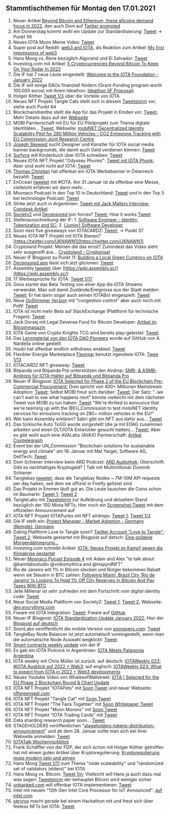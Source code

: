 ## Stammtischthemen für Montag den 17.01.2021

1. Neuer Artikel [Beyond Bitcoin and Ethereum, these altcoins demand focus in 2022](https://ambcrypto.com/beyond-bitcoin-and-ethereum-these-altcoins-demand-focus-in-2022/), den auch Dom auf [Twitter promoted](https://twitter.com/DomSchiener/status/1480607726006898692?s=20)
2. Am Donnerstag kommt wohl ein Update zur Standardisierung: [Tweet](https://twitter.com/MikeHypercube/status/1480601356478173186?s=20) -> Punkt 56
3. Neues IOTA Moon Meme Video: [Tweet](https://twitter.com/lluisin_alpha/status/1368742815019237380?s=20)
4. Super post auf Reddit: [web3 and IOTA](https://www.reddit.com/r/Iota/comments/s0gmol/web3_and_iota/?utm_source=share&utm_medium=ios_app&utm_name=iossmf), als Reaktion zum Artikel: [My first impressions of web3](https://moxie.org/2022/01/07/web3-first-impressions.html)
5. Hans Moog vs. Rene bezüglich Algorand und El Salvador: [Tweet](https://twitter.com/hus_qy/status/1480879832024203271?s=20)
6. Investing.com mit Artikel: [5 Cryptocurrencies Beyond Bitcoin To Keep On Your Radar In 2022](https://www.investing.com/news/cryptocurrency-news/5-cryptocurrencies-beyond-bitcoin-to-keep-on-your-radar-in-2022-2726622)
7. Die IF hat 7 neue Leute eingestellt: [Welcome to the IOTA Foundation - January 2022](https://blog.iota.org/welcome-to-the-iota-foundation-january-2022/)
8. Die IF will einige DAOs finanziell fördern (Grant-Funding program worth 100.000 euros) mit ihrem Ideathon: [Ideathon (IF Proposal)](https://seemly-seer-d1b.notion.site/Ideathon-IF-Proposal-84ce3db6e6ee4c4da7a035478a69fe6e)
9. Holger Köther [Tweet 1/3](https://twitter.com/HolgerKoether/status/1480618289902624769?s=20) über die Vorteile von IOTA
10. Neues NFT Projekt Tangle Cats stellt sich in diesem [Tweetstorm](https://twitter.com/tangle_cat/status/1480963550092922882?s=20) vor; siehe auch Punkt 64
11. Blockchaindrenthe stellt die App für das Projekt in Emden vor: [Tweet](https://twitter.com/BclDrenthe/status/1481164909119516672?s=20); Mehr Details dazu auf der [Webseite](http://energieknip.nl/)
12. MOBI Parnterschaft mit EU für EU Pilotprojekt zum Thema digtale Identitäten... [Tweet](https://twitter.com/dltMOBI/status/1480978883834957831?s=20); Webseite: [mobiNET Decentralized Identity Scalability Pilot for 280 Million Vehicles - CO2 Emissions Tracking with EU Commission Joint Research Centre](https://dlt.mobi/eupilot/)
13. [Joseph Skewest](https://twitter.com/josephskewes) sucht Designer und Künstler für IOTA social media banner backgrounds, die damit auch Geld verdienen können: [Tweet](https://twitter.com/josephskewes/status/1479093682632466434?s=20)
14. [Surfyce](https://twitter.com/Surfyce) will Kinderbuch über IOTA schreiben: [Tweet](https://twitter.com/Surfyce/status/1480938351465099267?s=20)
15. Neues IOTA NFT Projekt "Odyssey Phunks": [Tweet mit IOTA Phunk](https://twitter.com/0xVortex/status/1481008017596366853?s=20); Aber sind wohl nicht auf IOTA: [Tweet](https://twitter.com/0xVortex/status/1481171499214061568?s=20)
16. [Thomas Christian](https://twitter.com/TC081180) hat offenbar ein IOTA Werbebanner in Österreich bezahlt: [Tweet](https://twitter.com/TC081180/status/1480971634643193858?s=20)
17. EnOcean [tweetet](https://twitter.com/EnOcean/status/1480932938132955136) mit #IOTA. Am 31.Januar ist da offenbar eine Messe, vielleicht erfahren wir dann mehr...
18. Moonaco Podcast in den Top 10 in Deutschland: [Tweet](https://twitter.com/Moonaco5/status/1480893680319963144?s=20) und in den Top 5 bei technologie Podcast: [Tweet](https://twitter.com/Moonaco5/status/1482571243538759682?s=20)
19. Strike jetzt auch in Argentinien: [Tweet mit Jack Mallers Interview](https://twitter.com/saylor/status/1481107015824982017?t=x0R9lco7-8P8rjAXHLrzoA&s=19); [Coindesk Artikel](https://www.coindesk.com/business/2022/01/11/strike-launches-bitcoin-payment-services-in-argentina-to-kickstart-latin-american-expansion/)
20. [Society2](https://twitter.com/society2) und [Decensored](https://twitter.com/decensored_app) join forces? [Tweet](https://twitter.com/accretionist/status/1480941149485416448?s=20); How it works [Tweet](https://twitter.com/decensored_app/status/1481635230641385473?s=20)
21. Stellenausschreibung der IF: 1. [Software Engineer - Identity, Tokenization and SC](https://twitter.com/michelenati/status/1481182242194046978?s=20); 2. [(Junior) Software Developer](https://iota.bamboohr.com/jobs/view.php?id=187)
22. Soon next five giveaways von IOTACARDZ: [Tweet](https://twitter.com/NFTiotacardz/status/1480856271712657413?s=20); -> Punkt 37
23. Neues IOTA NFT Projekt mit IOTA Bienen? [https://twitter.com/UKNAWN1](https://twitter.com/UKNAWN1)
24. Cryptoland Projekt: Meinen die das ernst? Zumindest das Video sieht sehr ausgereift aus... [Cryptoland - Cryptoinsel](https://peertube.social/w/8f7e61ed-47ab-4e82-a5c2-5a7d5e8bcb33)
25. Neuer IF Blogpost zu Punkt 11: [Building a Local Green Currency on IOTA](https://blog.iota.org/building-a-local-green-currency-on-iota/)
26. [Decensored.app](https://decensored.app/) lässt sich jezt gitclonen: [Tweet](https://twitter.com/decensored_app/status/1481274541343227904?s=20)
27. Assembly [tweetet](https://twitter.com/assembly_net/status/1481295223359774725?s=20) über [https://wiki.assembly.sc/](https://wiki.assembly.sc/)
28. 17 Werbesprüche für IOTA: [Tweet 1/17](https://twitter.com/Legurp7/status/1481300359712804865?s=20)
29. Govs startet das Beta Testing von einer App die IOTA Streams verwendet. Man soll damit Zustände/Ereignisse aus der Stadt melden: [Tweet](https://twitter.com/govs_io/status/1481308674480128003?s=20); Er hat dann sogar auch seinen IOTABot eingespielt: [Tweet](https://twitter.com/TC081180/status/1482762225848889351?s=20)
30. Neue [GoShimmer Version](https://github.com/iotaledger/goshimmer) mit "congestion control" aber auch noch mit PoW: [Tweet](https://twitter.com/angelocapossele/status/1481327734236270597?s=21) 
31. IOTA ist nicht mehr Beta auf StackExchange (Plattform für technische Fragen): [Tweet](https://twitter.com/iota/status/1481325284238540800?t=fEjtXO1E80ACURYTCPkq4g&s=19)
32. Jack Dorsej mit Legal Devense Fund für Bitcoin Developer: [Artikel im Bitcoinmagazin](https://bitcoinmagazine.com/business/jack-dorsey-to-launch-bitcoin-legal-defense-fund)
33. IOTA Game von Crypto Knights TCG wird bereits play-getestet: [Tweet](https://twitter.com/CryptoKnightTCG/status/1481314294096670723?s=20)
34. Das [Lernmaterial von den IOTA DAO Pioneers](https://github.com/iota-community/DAO-Pioneers) wurde auf GitHub von A. Nardella online gestellt
35. Huobi hat offenbar endlich withdraws enabled: [Tweet](https://twitter.com/bennnni_web3/status/1481542894561505286?s=20)
36. Flexibler Energie Marketplace [Fleximar](https://www.fleximarex.com/) benutzt irgendwie IOTA: [Twee 1/13](https://twitter.com/LocalEnergyDAO/status/1481548920425783297?s=20)
37. IOTACARDZ NFT giveaway: [Tweet](https://twitter.com/NFTiotacardz/status/1481611397293350918?s=20)
38. Bitpanda und Bitpanda Prp unterstützen den Airdrop: [SMR- & ASMB-Airdrops für IOTA-Halter auf Bitpanda und Bitpanda Pro](https://blog.bitpanda.com/de/smr-asmb-airdrops-fur-iota-halter-auf-bitpanda-und-bitpanda-pro)
39. Neuer IF Blogpost: [IOTA Selected for Phase 2 of the EU Blockchain Pre-Commercial Procurement](https://blog.iota.org/phase-2-eu-blockchain-pre-commercial-procurement/?utm_source=dlvr.it&utm_medium=twitter); Dom spricht von 400+ Millionen Mainstream Adoption: [Tweet](https://twitter.com/DomSchiener/status/1481656611739365376?s=20); Selbst MOBI freut sich darüber: [Tweet](https://twitter.com/dltMOBI/status/1481677087220109316?s=20); Der Satz: "..we can't wait to see what happens next" könnte vielleicht mit dem nächsten Tweet von MOBI zu tun haben: [Tweet](https://twitter.com/dltMOBI/status/1480978883834957831?s=20) "We're thrilled to announce that we're teaming up with the 
@EU_Commission to test mobiNET identity services for emissions tracking on 280+ million vehicles in the EU!"
40. Wer kann Assembly erklären? Sabri gibt ein NFT aus dafür aus... [Tweet](https://twitter.com/sabrigoldberg/status/1481610554456395781?s=20)
41. Das türkische Auto ToGG wurde vorgestellt (die ja mit EDAG zusammen arbeiten und einen DLT/IOTA Entwickler gesucht hatten)... [Tweet](https://twitter.com/Iota_Godfather/status/1479238005491646468?s=20); Aber es gibt wohl auch eine AVALabs (AVAX) Partnerschaft: [Artikel Cointelegraph](https://cointelegraph.com/news/ava-labs-and-ev-maker-togg-to-build-smart-contract-based-mobility-services)
42. Event bei der UN_Commission "Blockchain solutions for sustainable energy and climate"  am 19. Januar mit Mat Yarger, Software AG, DellTech: [Tweet](https://twitter.com/iota/status/1481657598046789636?s=20)
43. Dom Schiener Interview beim ARD Podcast: [ARD Audiothek](https://www.ardaudiothek.de/episode/geld-machen-welt-retten/gibt-es-nachhaltiges-kryptogeld-oder-talk-mit-multimillionaer-dominik-schiener/dasding/95806178/); Überschrift: Gibt es nachhaltiges Kryptogeld? | Talk mit Multimillionär Dominik Schiener
44. Tanglebay [tweetet](https://twitter.com/tanglebay/status/1481745584490954752?s=20), dass die Tanglebay Nodes ~ 7M-10M API requests per day haben, seit dem sie offiziel in Firefly gelistet sind
45. Das Projekt in Emmen läuft gut an. Die Leute tauschen die Coins schon im Baumarkt: [Tweet 1](https://twitter.com/BclDrenthe/status/1481245856737148930?s=20); [Tweet 2](https://twitter.com/BclDrenthe/status/1481876924096036864?s=20)
46. TangleLabs mit [Tweetstorm](https://twitter.com/Tangle_Labs/status/1481895617567858688?s=20) zur Aufklärung und aktuellem Stand bezüglich der 100 Miota NFTs; Hier noch ein [Screenshot-Tweet](https://twitter.com/Vrom14286662/status/1481897937559076864?s=20) mit dem offiziellen Announcement auf 
47. IOTA NFT Projekt IOTAPunks mit NFT airdrops: [Tweet 1](https://twitter.com/IotaPunks_71/status/1481915978141290499?s=20); [Tweet 1/3](https://twitter.com/IotaPunks_71/status/1482604148407349250?s=20)
48. Die IF stellt ein: [Project Manager - Market Adoption - Germany (Remote), Germany](https://iota.bamboohr.com/jobs/view.php?id=188)
49. Dating Plattform Love to Tangle soon? [Twitter Account "Love to Tangle"](https://twitter.com/EM67854797); [Tweet 2](https://twitter.com/EM67854797/status/1482371803205013505?s=20); Webseite gestartet mit Blogpost auf detsch: [Eine goldene Morgendämmerung...](https://love2tangle.dating/)
50. Investing.com schreibt Artikel: [IOTA: Neues Projekt im Kampf gegen die Klimakrise gestartet](https://de.investing.com/news/cryptocurrency-news/iota-neues-projekt-im-kampf-gegen-die-klimakrise-gestartet-2200148)
51. Neuer [Moonaco Pocast Episode 4](https://open.spotify.com/episode/79WZsRIdfMfNunsMsXMt1n?si=idb9Y1ZZTaOUs2_MsGZDUQ&utm_source=whatsapp) mit Adam and Alex "to talk about @kamilabsstudio @volksmythica and @inspyrdNFT"
52. Rio de Janeiro will 1% in Bitcoin stecken und Bürger bekommen Rabatt wenn sie Steuern in BTC zahlen: [Following Miami, Brazil City ‘Rio de Janeiro’ Is Looking To Hold 1% Off City Reserves In Bitcoin And Pay Taxes With BTC](https://thecryptobasic.com/2022/01/14/following-miami-brazil-city-rio-de-janeiro-is-looking-to-hold-1-off-city-reserves-in-bitcoin-and-pay-taxes-in-btc/)
53. Jelle Millenar ist sehr zufrieden mit dem Fortschritt vom digital identity code: [Tweet](https://twitter.com/JelleFm/status/1481969184682741760?s=20)
54. Neue Social Media Plattform von Society2: [Tweet 1](https://twitter.com/TheEvvrything/status/1481973800035962880?s=20); [Tweet 2](https://twitter.com/TheEvvrything/status/1482360658196791296?s=20); Webseite: [dev.evvrything.com](https://dev.evvrything.com/)
55. Fiware mit IOTA Integration: [Tweet](https://twitter.com/HolgerKoether/status/1481978931112988675?s=20); Fiware auf [GitHub](https://github.com/FIWARE/tutorials.IoT-over-IOTA)
56. Neuer IF Blogpost: [IOTA Standardization Update January 2022](https://blog.iota.org/standardization-update-january-2022/); Hier der [Blogpost auf deutsch](https://iota-kurs.de/iota-standardisierung-update-januar-2022/)
57. SoonLabs veröffentlicht die mobile Version von [soonavers.com](https://soonaverse.com/): [Tweet](https://twitter.com/soon_labs/status/1482149171364651009?t=QQY9-PLIMp4TBaRKbAwryQ&s=19)
58. TangleBay Node Balancer ist jetzt automatisch voreingestellt, wenn man die automatische Node Auswahl wegklickt: [Tweet](https://twitter.com/tanglebay/status/1482494066554294273?s=20)
59. [Smart contracts weekly update](https://github.com/iotaledger/engineering-updates/discussions/13) von der IF
60. Es gab ein IOTA Picknick in Argentinien: [IOTA Meets Patagonia Argentina](https://iotahispano.com/iota-meets-patagonia-argentina/)
61. IOTA weekly mit Chris Müller ist zurück: auf deutsch: [IOTAWeekly 023: #IOTA Ausblick auf 2022 + Web3](https://www.youtube.com/watch?v=REyWirQGFD8); auf englisch: [IOTAWeekly 023: What to expect from IOTA in 2022 + Web3 developments](https://www.youtube.com/watch?v=JPHUYgoAXA4)
62. Neues Youtube Video von WhalesofWallstreet: [IOTA | Selected for the EU Phase 2 Blockchain Round & Chart Update](https://www.youtube.com/watch?v=zy4o4w-qa34)
63. IOTA NFT Projekt "IOTAPets" mit [Soon Tweet](https://twitter.com/iotapets/status/1482366842844946432?s=20) und neuer Webseite: [nftgreenseal.com](https://nftgreenseal.com/)
64. IOTA NFT Projekt "Tangle Cat" mit [Soon Tweet](https://twitter.com/tangle_cat/status/1482453652489003013?s=20)
65. IOTA NFT Projekt "The Fans Togehter" mit [Soon Whitepaper Tweet](https://twitter.com/TheFansTogether/status/1479793102332350469?s=20)
66. IOTA NFT Projekt "Moon Morons" mit [Soon Tweet](https://twitter.com/MoonMorons/status/1482487192081551361?s=20)
67. IOTA NFT Projekt "IOTA Trading Cards" mit [Tweet](https://twitter.com/FranklMarkus/status/1482318155859046407?s=20)
68. Data sharding research paper soon... [Tweet](https://twitter.com/donky31187670/status/1482347771336269831?s=20)
69. STAGEHOLDERS veröffentlichen "[stageholders-tokens-distribution-announcement](https://mailchi.mp/135cf4c0d870/stageholders-tokens-distribution-announcement)" und ab dem 28. Januar sollte man sich bei ihrer Webseite anmelden: [Tweet](https://twitter.com/STAGEannouncer/status/1482012137811816451?s=20)
70. [IOTATalk Wochenrückblick](https://www.iota-talk.com/index.php?article/150-wochenr%C3%BCckblick-vom-9-bis-15-januar-2022/)
71. Frank Schäffler von der FDP, der sich schon mit Holger Köther getroffen hat mit einem guten Artikel über Kryptoregulierung: [Kryptoregulierung muss modern sein und atmen](https://www.frankschaeffler.de/kryptoregulierung-muss-modern-sein-und-atmen/)
72. Hans Moog [Tweet 1/11](https://twitter.com/hus_qy/status/1482496837873541123?s=20) zum Thema "node scaleability" und "randomized set of validators (elders)" bei IOTA
73. Hans Moog vs. Bitcoin: [Tweet 1/n](https://twitter.com/hus_qy/status/1482872302983393281?s=20); Vielleicht will Hans ja auch dazu mal was sagen: [Tweetstorm](https://twitter.com/MorganTBennett/status/1482411627655933953?s=20) der behauptet Bitcoin wird weniger sicher
74. [unbanked.com](https://unbanked.com/) will offenbar IOTA implementieren: [Tweet](https://twitter.com/UnbankedHQ/status/1482768072943587330?s=20)
75. Intel mit neuem "12th Gen Intel Core Processor for IoT Announced": [auf intel.com](https://www.intel.com/content/www/us/en/newsroom/news/intels-1st-performance-hybrid-edge-architecture.html#gs.mnglh3)
76. [servrox](https://twitter.com/servrox) macht gerade bei einem Hackathon mit und freut sich über feeless NFTs bei IOTA: [Tweet](https://twitter.com/servrox/status/1482960129112875011?s=20)
